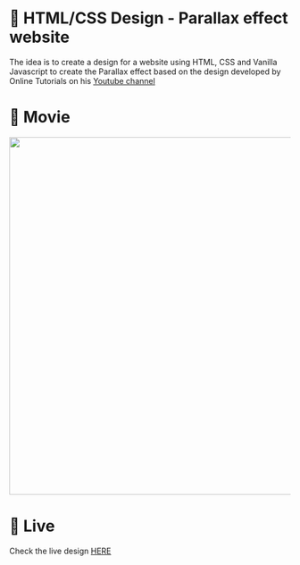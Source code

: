 # 🎨 HTML/CSS Design - Parallax effect website

The idea is to create a design for a website using HTML, CSS and Vanilla Javascript to create the Parallax effect based on the design developed by 
Online Tutorials on his [Youtube channel](https://www.youtube.com/watch?v=I3gv-GRlYvs)


# 🎥 Movie
<img src="https://storage.googleapis.com/rfribeiro-websites-design/mountains-parallax-design/presentation.gif" width="640">


# 🚀 Live

Check the live design [HERE](https://storage.googleapis.com/rfribeiro-websites-design/mountains-parallax-design/index.html)